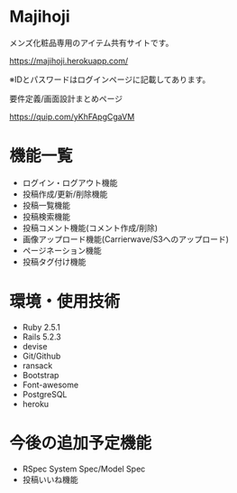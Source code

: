 # Majihoji

メンズ化粧品専用のアイテム共有サイトです。

https://majihoji.herokuapp.com/

※IDとパスワードはログインページに記載してあります。


要件定義/画面設計まとめページ

https://quip.com/yKhFApgCgaVM



# 機能一覧

* ログイン・ログアウト機能
* 投稿作成/更新/削除機能
* 投稿一覧機能
* 投稿検索機能
* 投稿コメント機能(コメント作成/削除)
* 画像アップロード機能(Carrierwave/S3へのアップロード)
* ページネーション機能
* 投稿タグ付け機能

# 環境・使用技術

* Ruby 2.5.1
* Rails 5.2.3
* devise
* Git/Github
* ransack
* Bootstrap
* Font-awesome
* PostgreSQL
* heroku


# 今後の追加予定機能

* RSpec System Spec/Model Spec
* 投稿いいね機能
